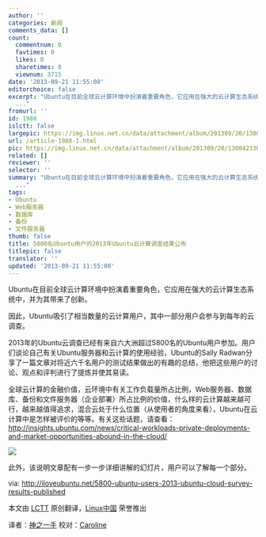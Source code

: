 ```yaml
---
author: ''
categories: 新闻
comments_data: []
count:
  commentnum: 0
  favtimes: 0
  likes: 0
  sharetimes: 0
  viewnum: 3715
date: '2013-09-21 11:55:00'
editorchoice: false
excerpt: "Ubuntu在目前全球云计算环境中扮演着重要角色，它应用在强大的云计算生态系统中，并为其带来了创新。\r\n因此，Ubuntu吸引了相当数量的云计算用户，其中一部分用户会参与到每年的云调查。\r\n2013年的Ubuntu云调查已经有来
  ..."
fromurl: ''
id: 1988
islctt: false
largepic: https://img.linux.net.cn/data/attachment/album/201309/20/1300423365dmhyz1lf3636.png
url: /article-1988-1.html
pic: https://img.linux.net.cn/data/attachment/album/201309/20/1300423365dmhyz1lf3636.png.thumb.jpg
related: []
reviewer: ''
selector: ''
summary: "Ubuntu在目前全球云计算环境中扮演着重要角色，它应用在强大的云计算生态系统中，并为其带来了创新。\r\n因此，Ubuntu吸引了相当数量的云计算用户，其中一部分用户会参与到每年的云调查。\r\n2013年的Ubuntu云调查已经有来
  ..."
tags:
- Ubuntu
- Web服务器
- 数据库
- 备份
- 文件服务器
thumb: false
title: 5800名Ubuntu用户的2013年Ubuntu云计算调查结果公布
titlepic: false
translator: ''
updated: '2013-09-21 11:55:00'
---
```


Ubuntu在目前全球云计算环境中扮演着重要角色，它应用在强大的云计算生态系统中，并为其带来了创新。


因此，Ubuntu吸引了相当数量的云计算用户，其中一部分用户会参与到每年的云调查。


2013年的Ubuntu云调查已经有来自六大洲超过5800名的Ubuntu用户参加。用户们谈论自己有关Ubuntu服务器和云计算的使用经验，Ubuntu的Sally Radwan分享了一篇文章对将近六千名用户的测试结果做出的有趣的总结，他把这些用户的讨论、观点和评判进行了提炼并使其易读。


全球云计算的金融价值，云环境中有关工作负载量所占比例，Web服务器、数据库、备份和文件服务器（企业部署）所占比例的价值，什么样的云计算越来越可行，越来越值得追求，混合云处于什么位置（从使用者的角度来看），Ubuntu在云计算中是怎样被评价的等等。有关这些话题，请查看：<http://insights.ubuntu.com/news/critical-workloads-private-deployments-and-market-opportunities-abound-in-the-cloud/>


 ![](https://img.linux.net.cn/data/attachment/album/201309/20/1300423365dmhyz1lf3636.png)


此外，该说明文章配有一步一步详细讲解的幻灯片，用户可以了解每一个部分。


 


via: <http://iloveubuntu.net/5800-ubuntu-users-2013-ubuntu-cloud-survey-results-published>


本文由 [LCTT](https://github.com/LCTT/TranslateProject) 原创翻译，[Linux中国](http://linux.cn/portal.php) 荣誉推出


译者：[神之一手](http://linux.cn/space/14789) 校对：[Caroline](http://linux.cn/space/caroline)